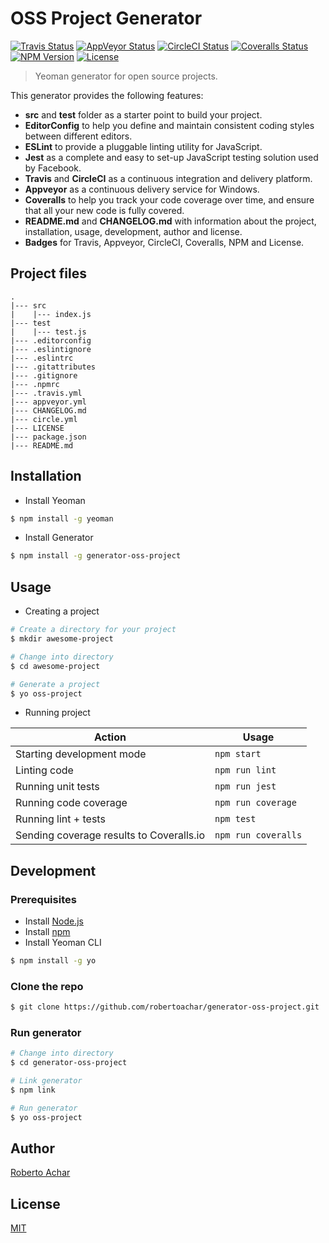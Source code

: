 # OSS Project Generator

[![Travis Status][travis-badge]][travis-url]
[![AppVeyor Status][appveyor-badge]][appveyor-url]
[![CircleCI Status][circleci-badge]][circleci-url]
[![Coveralls Status][coveralls-badge]][coveralls-url]
[![NPM Version][npm-badge]][npm-url]
[![License][license-badge]][license-url]

> Yeoman generator for open source projects.

This generator provides the following features:

* **src** and **test** folder as a starter point to build your project.
* **EditorConfig** to help you define and maintain consistent coding styles between different editors.
* **ESLint** to provide a pluggable linting utility for JavaScript.
* **Jest** as a complete and easy to set-up JavaScript testing solution used by Facebook.
* **Travis** and **CircleCI** as a continuous integration and delivery platform.
* **Appveyor** as a continuous delivery service for Windows.
* **Coveralls** to help you track your code coverage over time, and ensure that all your new code is fully covered.
* **README.md** and **CHANGELOG.md** with information about the project, installation, usage, development, author and license.
* **Badges** for Travis, Appveyor, CircleCI, Coveralls, NPM and License.

## Project files

```text
.
|--- src
|    |--- index.js
|--- test
|    |--- test.js
|--- .editorconfig
|--- .eslintignore
|--- .eslintrc
|--- .gitattributes
|--- .gitignore
|--- .npmrc
|--- .travis.yml
|--- appveyor.yml
|--- CHANGELOG.md
|--- circle.yml
|--- LICENSE
|--- package.json
|--- README.md
```

## Installation

* Install Yeoman

```bash
$ npm install -g yeoman
```

* Install Generator

```bash
$ npm install -g generator-oss-project
```

## Usage

* Creating a project

```bash
# Create a directory for your project
$ mkdir awesome-project

# Change into directory
$ cd awesome-project

# Generate a project
$ yo oss-project
```

* Running project

Action | Usage
---    | ---
Starting development mode                | `npm start`
Linting code                             | `npm run lint`
Running unit tests                       | `npm run jest`
Running code coverage                    | `npm run coverage`
Running lint + tests                     | `npm test`
Sending coverage results to Coveralls.io | `npm run coveralls`

## Development

### Prerequisites

* Install [Node.js](https://nodejs.org)
* Install [npm](https://www.npmjs.com/)
* Install Yeoman CLI

```bash
$ npm install -g yo
```

### Clone the repo

```bash
$ git clone https://github.com/robertoachar/generator-oss-project.git
```

### Run generator

```bash
# Change into directory
$ cd generator-oss-project

# Link generator
$ npm link

# Run generator
$ yo oss-project
```

## Author
[Roberto Achar](https://twitter.com/robertoachar)

## License
[MIT](https://github.com/robertoachar/generator-oss-project/blob/master/LICENSE)

[travis-badge]: https://travis-ci.org/robertoachar/generator-oss-project.svg?branch=master
[travis-url]: https://travis-ci.org/robertoachar/generator-oss-project

[appveyor-badge]: https://ci.appveyor.com/api/projects/status/github/robertoachar/generator-oss-project?branch=master&svg=true
[appveyor-url]: https://ci.appveyor.com/project/robertoachar/generator-oss-project

[circleci-badge]: https://circleci.com/gh/robertoachar/generator-oss-project/tree/master.svg?style=shield
[circleci-url]: https://circleci.com/gh/robertoachar/generator-oss-project

[coveralls-badge]: https://coveralls.io/repos/github/robertoachar/generator-oss-project/badge.svg?branch=master
[coveralls-url]: https://coveralls.io/github/robertoachar/generator-oss-project?branch=master

[npm-badge]: https://img.shields.io/npm/v/generator-oss-project.svg
[npm-url]: https://www.npmjs.com/package/generator-oss-project

[license-badge]: https://img.shields.io/github/license/robertoachar/generator-oss-project.svg
[license-url]: https://opensource.org/licenses/MIT
